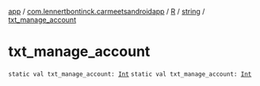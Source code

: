 [app](../../../index.md) / [com.lennertbontinck.carmeetsandroidapp](../../index.md) / [R](../index.md) / [string](index.md) / [txt_manage_account](./txt_manage_account.md)

# txt_manage_account

`static val txt_manage_account: `[`Int`](https://kotlinlang.org/api/latest/jvm/stdlib/kotlin/-int/index.html)
`static val txt_manage_account: `[`Int`](https://kotlinlang.org/api/latest/jvm/stdlib/kotlin/-int/index.html)